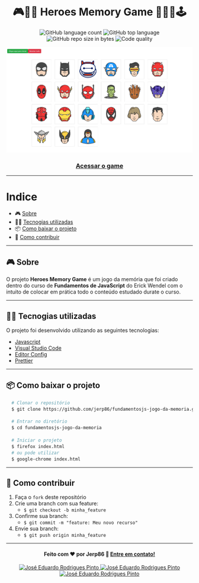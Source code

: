 <h1 align="center">
  🎮🎲️🦸 Heroes Memory Game 🦸‍♀️🎯🕹️
</h1>

<p align="center">
  <img alt="GitHub language count" src="https://img.shields.io/github/languages/count/jerp86/fundamentosjs-jogo-da-memoria?color=yellow">

  <img alt="GitHub top language" src="https://img.shields.io/github/languages/top/jerp86/fundamentosjs-jogo-da-memoria?color=yellow">

  <img alt="GitHub repo size in bytes" src="https://img.shields.io/github/repo-size/jerp86/fundamentosjs-jogo-da-memoria?color=yellow">

  <img alt="Code quality" src="https://api.codacy.com/project/badge/Grade/45ac7042be6941f0be6cf27d7168a1af">
</p>

<img src="arquivos/apresentacao.png" />

<h3 align="center">
  <a href="https://jerp86.github.io/fundamentosjs-jogo-da-memoria/">Acessar o game</a>
</h3>

---

# Indice

- 🎮️ [Sobre](#%EF%B8%8F-sobre)
- 👨‍💻️ [Tecnogias utilizadas](#%EF%B8%8F-tecnogias-utilizadas)
- 📦️ [Como baixar o projeto](#%EF%B8%8F-como-baixar-o-projeto)
- 🤔️ [Como contribuir](#%EF%B8%8F-como-contribuir)

---

## 🎮️ Sobre

O projeto **Heroes Memory Game** é um jogo da memória que foi criado dentro do curso de **Fundamentos de JavaScript** do Erick Wendel com o intuito de colocar em prática todo o conteúdo estudado durate o curso.

---

## 👨‍💻️ Tecnogias utilizadas

O projeto foi desenvolvido utilizando as seguintes tecnologias:

- [Javascript](https://www.javascript.com/)
- [Visual Studio Code](https://code.visualstudio.com/)
- [Editor Config](https://editorconfig.org/)
- [Prettier](https://prettier.io/)

---

## 📦️ Como baixar o projeto

```bash
  # Clonar o repositório
  $ git clone https://github.com/jerp86/fundamentosjs-jogo-da-memoria.git

  # Entrar no diretório
  $ cd fundamentosjs-jogo-da-memoria

  # Iniciar o projeto
  $ firefox index.html
  # ou pode utilizar
  $ google-chrome index.html
```

---

## 🤔️ Como contribuir

1. Faça o `fork` deste repositório
2. Crie uma branch com sua feature:
   - `$ git checkout -b minha_feature`
3. Confirme sua branch:
   - `$ git commit -m "feature: Meu novo recurso"`
4. Envie sua branch:
   - `$ git push origin minha_feature`

---

<h4 align="center">
  Feito com ❤️ por Jerp86 👋️ <a href="mailto:jerp4@hotmail.com">Entre em contato!</a>
</h4>

<p align="center">
  <a href="https://www.linkedin.com/in/jerp/">
    <img alt="José Eduardo Rodrigues Pinto" src="https://img.shields.io/badge/LinkedIn-jerp-0e76a8?style=flat&logoColor=white&logo=linkedin">
  </a>
  <a href="https://www.facebook.com/jerpbtu">
    <img alt="José Eduardo Rodrigues Pinto" src="https://img.shields.io/badge/Facebook-jerpbtu-1778F2?style=flat&logoColor=white&logo=facebook">
  </a>
  <a href="https://www.instagram.com/jerpbtu/">
    <img alt="José Eduardo Rodrigues Pinto" src="https://img.shields.io/badge/Instagram-@jerpbtu-833AB4?style=flat&logoColor=white&logo=instagram">
  </a>
</p>
